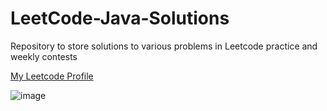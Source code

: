 # LeetCode-Java-Solutions
Repository to store solutions to various problems in Leetcode practice and weekly contests

[My Leetcode Profile](https://leetcode.com/varunu28/)

![image](https://cdn-images-1.medium.com/max/1360/1*5qdPLs4x9TuabvQJwu7iuA.png)
